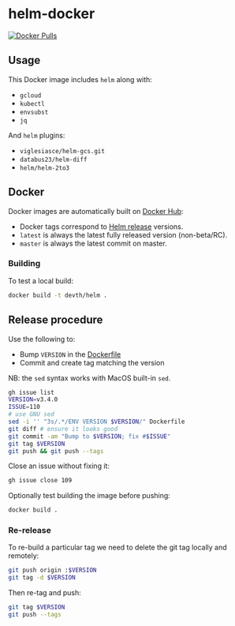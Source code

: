 # helm-docker

[![Docker Pulls](https://img.shields.io/docker/pulls/devth/helm.svg?style=flat-square)](https://hub.docker.com/r/devth/helm/)

## Usage

This Docker image includes `helm` along with:

- `gcloud`
- `kubectl`
- `envsubst`
- `jq`

And `helm` plugins:

- `viglesiasce/helm-gcs.git`
- `databus23/helm-diff`
- `helm/helm-2to3`

## Docker

Docker images are automatically built on [Docker
Hub](https://hub.docker.com/r/devth/helm/):

- Docker tags correspond to [Helm
  release](https://github.com/helm/helm/releases) versions.
- `latest` is always the latest fully released version (non-beta/RC).
- `master` is always the latest commit on master.

### Building

To test a local build:

```bash
docker build -t devth/helm .
```

## Release procedure

Use the following to:

- Bump `VERSION` in the [Dockerfile](Dockerfile)
- Commit and create tag matching the version

NB: the `sed` syntax works with MacOS built-in `sed`.

```bash
gh issue list
VERSION=v3.4.0
ISSUE=110
# use GNU sed
sed -i '' "3s/.*/ENV VERSION $VERSION/" Dockerfile
git diff # ensure it looks good
git commit -am "Bump to $VERSION; fix #$ISSUE"
git tag $VERSION
git push && git push --tags
```

Close an issue without fixing it:

```bash
gh issue close 109
```

Optionally test building the image before pushing:

```bash
docker build .
```

### Re-release

To re-build a particular tag we need to delete the git tag locally and remotely:

```bash
git push origin :$VERSION
git tag -d $VERSION
```

Then re-tag and push:

```bash
git tag $VERSION
git push --tags
```
